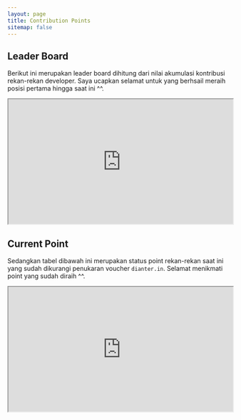 ```yaml
---
layout: page
title: Contribution Points
sitemap: false
---
```


## Leader Board

Berikut ini merupakan leader board dihitung dari nilai akumulasi kontribusi rekan-rekan developer. Saya ucapkan selamat untuk yang berhsail meraih posisi pertama hingga saat ini ^^.

<iframe src="https://docs.google.com/spreadsheets/d/1jrrLomPo5X6ZR0VCBYZfQxxAL6qS5fT2O5eqBsXpeVI/pubhtml?gid=1600727176&amp;single=true&amp;widget=true&amp;headers=false" style="width: 100%; height: 280px"></iframe>

## Current Point

Sedangkan tabel dibawah ini merupakan status point rekan-rekan saat ini yang sudah dikurangi penukaran voucher `dianter.in`. Selamat menikmati point yang sudah diraih ^^.

<iframe src="https://docs.google.com/spreadsheets/d/1jrrLomPo5X6ZR0VCBYZfQxxAL6qS5fT2O5eqBsXpeVI/pubhtml?gid=0&amp;single=true&amp;widget=true&amp;headers=false" style="width: 100%; height: 280px"></iframe>
